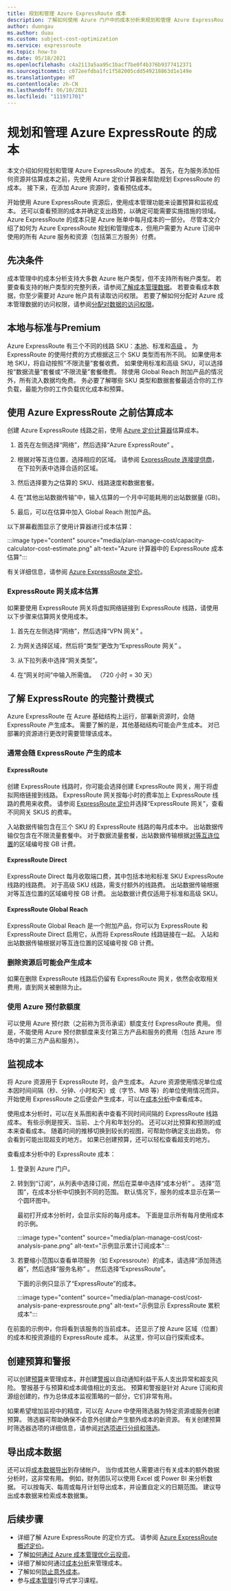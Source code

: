 ```yaml
---
title: 规划和管理 Azure ExpressRoute 成本
description: 了解如何使用 Azure 门户中的成本分析来规划和管理 Azure ExpressRoute 的成本。
author: duongau
ms.author: duau
ms.custom: subject-cost-optimization
ms.service: expressroute
ms.topic: how-to
ms.date: 05/18/2021
ms.openlocfilehash: c4a2113a5aa95c1bacf7be0f4b376b9377412371
ms.sourcegitcommit: c072eefdba1fc1f582005cdd549218863d1e149e
ms.translationtype: HT
ms.contentlocale: zh-CN
ms.lasthandoff: 06/10/2021
ms.locfileid: "111971701"
---
```

# <a name="plan-and-manage-costs-for-azure-expressroute"></a>规划和管理 Azure ExpressRoute 的成本

本文介绍如何规划和管理 Azure ExpressRoute 的成本。 首先，在为服务添加任何资源并估算成本之前，先使用 Azure 定价计算器来帮助规划 ExpressRoute 的成本。 接下来，在添加 Azure 资源时，查看预估成本。 

开始使用 Azure ExpressRoute 资源后，使用成本管理功能来设置预算和监视成本。 还可以查看预测的成本并确定支出趋势，以确定可能需要实施措施的领域。Azure ExpressRoute 的成本只是 Azure 账单中每月成本的一部分。 尽管本文介绍了如何为 Azure ExpressRoute 规划和管理成本，但用户需要为 Azure 订阅中使用的所有 Azure 服务和资源（包括第三方服务）付费。

## <a name="prerequisites"></a>先决条件

成本管理中的成本分析支持大多数 Azure 帐户类型，但不支持所有帐户类型。 若要查看支持的帐户类型的完整列表，请参阅[了解成本管理数据](../cost-management-billing/costs/understand-cost-mgt-data.md?WT.mc_id=costmanagementcontent_docsacmhorizontal_-inproduct-learn)。 若要查看成本数据，你至少需要对 Azure 帐户具有读取访问权限。 若要了解如何分配对 Azure 成本管理数据的访问权限，请参阅[分配对数据的访问权限](../cost-management-billing/costs/assign-access-acm-data.md?WT.mc_id=costmanagementcontent_docsacmhorizontal_-inproduct-learn)。

## <a name="local-vs-standard-vs-premium"></a>本地与标准与Premium

Azure ExpressRoute 有三个不同的线路 SKU：[本地](./expressroute-faqs.md#expressroute-local)、标准和[高级](./expressroute-faqs.md#expressroute-premium)  。 为 ExpressRoute 的使用付费的方式根据这三个 SKU 类型而有所不同。 如果使用本地 SKU，将自动按照“不限流量”套餐收费。 如果使用标准和高级 SKU，可以选择按“数据流量”套餐或“不限流量”套餐缴费。 除使用 Global Reach 附加产品的情况外，所有流入数据均免费。 务必要了解哪些 SKU 类型和数据套餐最适合你的工作负载，最能为你的工作负载优化成本和预算。

## <a name="estimate-costs-before-using-azure-expressroute"></a>使用 Azure ExpressRoute 之前估算成本

创建 Azure ExpressRoute 线路之前，使用 [Azure 定价计算器](https://azure.microsoft.com/pricing/calculator/)估算成本。 

1. 首先在左侧选择“网络”，然后选择“Azure ExpressRoute” 。 

1. 根据对等互连位置，选择相应的区域。 请参阅 [ExpressRoute 连接提供商](./expressroute-locations-providers.md#partners)，在下拉列表中选择合适的区域。 

1. 然后选择要为之估算的 SKU、线路速度和数据套餐。   

1. 在“其他出站数据传输”中，输入估算的一个月中可能耗用的出站数据量 (GB)。 

1. 最后，可以在估算中加入 Global Reach 附加产品。

以下屏幕截图显示了使用计算器进行成本估算：

:::image type="content" source="media/plan-manage-cost/capacity-calculator-cost-estimate.png" alt-text="Azure 计算器中的 ExpressRoute 成本估算":::

有关详细信息，请参阅 [Azure ExpressRoute 定价](https://azure.microsoft.com/pricing/details/expressroute/)。

### <a name="expressroute-gateway-estimated-cost"></a>ExpressRoute 网关成本估算

如果要使用 ExpressRoute 网关将虚拟网络链接到 ExpressRoute 线路，请使用以下步骤来估算网关使用成本。

1. 首先在左侧选择“网络”，然后选择“VPN 网关” 。 

1. 为网关选择区域，然后将“类型”更改为“ExpressRoute 网关” 。

1. 从下拉列表中选择“网关类型”。

1. 在“网关时间”中输入所需值。 （720 小时 = 30 天）

## <a name="understand-the-full-billing-model-for-expressroute"></a>了解 ExpressRoute 的完整计费模式

Azure ExpressRoute 在 Azure 基础结构上运行，部署新资源时，会随 ExpressRoute 产生成本。 需要了解的是，其他基础结构可能会产生成本。 对已部署的资源进行更改时需要管理该成本。 

### <a name="costs-that-typically-accrue-with-expressroute"></a>通常会随 ExpressRoute 产生的成本

#### <a name="expressroute"></a>ExpressRoute

创建 ExpressRoute 线路时，你可能会选择创建 ExpressRoute 网关，用于将虚拟网络链接到线路。 ExpressRoute 网关按每小时的费率加上 ExpressRoute 线路的费用来收费。 请参阅 [ExpressRoute 定价](https://azure.microsoft.com/pricing/details/expressroute)并选择“ExpressRoute 网关”，查看不同网关 SKUS 的费率。

入站数据传输包含在三个 SKU 的 ExpressRoute 线路的每月成本中。 出站数据传输仅包含在不限流量套餐中。 对于数据流量套餐，出站数据传输根据[对等互连位置](expressroute-locations-providers.md#partners)的区域编号按 GB 计费。

#### <a name="expressroute-direct"></a>ExpressRoute Direct

ExpressRoute Direct 每月收取端口费，其中包括本地和标准 SKU ExpressRoute 线路的线路费。 对于高级 SKU 线路，需支付额外的线路费。 出站数据传输根据对等互连位置的区域编号按 GB 计费。 出站数据计费仅适用于标准和高级 SKU。
 
#### <a name="expressroute-global-reach"></a>ExpressRoute Global Reach

ExpressRoute Global Reach 是一个附加产品，你可以为 ExpressRoute 和 ExpressRoute Direct 启用它，从而将 ExpressRoute 线路链接在一起。 入站和出站数据传输根据对等互连位置的区域编号按 GB 计费。

### <a name="costs-might-accrue-after-resource-deletion"></a>删除资源后可能会产生成本

如果在删除 ExpressRoute 线路后仍留有 ExpressRoute 网关，依然会收取相关费用，直到网关被删除为止。

### <a name="using-azure-prepayment-credit"></a>使用 Azure 预付款额度

可以使用 Azure 预付款（之前称为货币承诺）额度支付 ExpressRoute 费用。 但是，不能使用 Azure 预付款额度来支付第三方产品和服务的费用（包括 Azure 市场中的第三方产品和服务）。

## <a name="monitor-costs"></a>监视成本

将 Azure 资源用于 ExpressRoute 时，会产生成本。 Azure 资源使用情况单位成本因时间间隔（秒、分钟、小时和天）或（字节、MB 等）的单位使用情况而异。开始使用 ExpressRoute 之后便会产生成本，可以在[成本分析](../cost-management-billing/costs/quick-acm-cost-analysis.md?WT.mc_id=costmanagementcontent_docsacmhorizontal_-inproduct-learn)中查看成本。

使用成本分析时，可以在关系图和表中查看不同时间间隔的 ExpressRoute 线路成本。 有些示例是按天、当前、上个月和年划分的。 还可以对比预算和预测的成本来查看成本。 随着时间的推移切换到较长的视图，可帮助你确定支出趋势。 你会看到可能出现超支的地方。 如果已创建预算，还可以轻松查看超支的地方。

查看成本分析中的 ExpressRoute 成本：

1. 登录到 Azure 门户。

1. 转到到“订阅”，从列表中选择订阅，然后在菜单中选择“成本分析” 。 选择“范围”，在成本分析中切换到不同的范围。 默认情况下，服务的成本显示在第一个圆环图中。

    最初打开成本分析时，会显示实际的每月成本。 下面是显示所有每月使用成本的示例。

    :::image type="content" source="media/plan-manage-cost/cost-analysis-pane.png" alt-text="示例显示累计订阅成本":::
    

1.  若要缩小范围以查看单项服务（如 Expressroute）的成本，请选择“添加筛选器”，然后选择“服务名称” 。 然后选择“ExpressRoute”。

    下面的示例只显示了“ExpressRoute”的成本。

    :::image type="content" source="media/plan-manage-cost/cost-analysis-pane-expressroute.png" alt-text="示例显示 ExpressRoute 累积成本":::

在前面的示例中，你将看到该服务的当前成本。 还显示了按 Azure 区域（位置）的成本和按资源组的 ExpressRoute 成本。 从这里，你可以自行探索成本。

## <a name="create-budgets-and-alerts"></a>创建预算和警报

可以创建[预算](../cost-management-billing/costs/tutorial-acm-create-budgets.md?WT.mc_id=costmanagementcontent_docsacmhorizontal_-inproduct-learn)来管理成本，并创建[警报](../cost-management-billing/costs/cost-mgt-alerts-monitor-usage-spending.md?WT.mc_id=costmanagementcontent_docsacmhorizontal_-inproduct-learn)以自动通知利益干系人支出异常和超支风险。 警报基于与预算和成本阈值相比的支出。 预算和警报是针对 Azure 订阅和资源组创建的，作为总体成本监视策略的一部分，它们非常有用。 

如果希望增加监视中的精度，可以在 Azure 中使用筛选器为特定资源或服务创建预算。 筛选器可帮助确保不会意外创建会产生额外成本的新资源。 有关创建预算时筛选器选项的详细信息，请参阅[对选项进行分组和筛选](../cost-management-billing/costs/group-filter.md?WT.mc_id=costmanagementcontent_docsacmhorizontal_-inproduct-learn)。

## <a name="export-cost-data"></a>导出成本数据

还可以将[成本数据导出](../cost-management-billing/costs/tutorial-export-acm-data.md?WT.mc_id=costmanagementcontent_docsacmhorizontal_-inproduct-learn)到存储帐户。 当你或其他人需要进行有关成本的额外数据分析时，这非常有用。 例如，财务团队可以使用 Excel 或 Power BI 来分析数据。 可以按每天、每周或每月计划导出成本，并设置自定义的日期范围。 建议导出成本数据来检索成本数据集。

## <a name="next-steps"></a>后续步骤

- 详细了解 Azure ExpressRoute 的定价方式。 请参阅 [Azure ExpressRoute 概述定价](https://azure.microsoft.com/pricing/details/expressroute/)。
- 了解[如何通过 Azure 成本管理优化云投资](../cost-management-billing/costs/cost-mgt-best-practices.md?WT.mc_id=costmanagementcontent_docsacmhorizontal_-inproduct-learn)。
- 详细了解如何通过[成本分析](../cost-management-billing/costs/quick-acm-cost-analysis.md?WT.mc_id=costmanagementcontent_docsacmhorizontal_-inproduct-learn)来管理成本。
- 了解如何[防止意外成本](../cost-management-billing/cost-management-billing-overview.md?WT.mc_id=costmanagementcontent_docsacmhorizontal_-inproduct-learn)。
- 参与[成本管理](/learn/paths/control-spending-manage-bills?WT.mc_id=costmanagementcontent_docsacmhorizontal_-inproduct-learn)引导式学习课程。